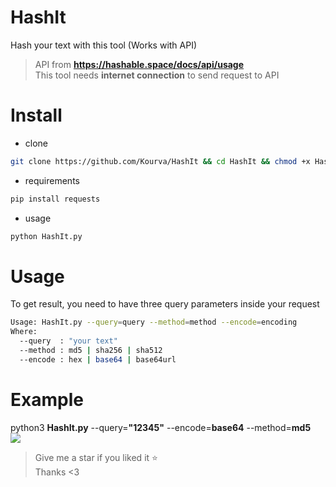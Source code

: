 # HashIt
Hash your text with this tool (Works with API)
> API from **https://hashable.space/docs/api/usage**                   
> This tool needs **internet connection** to send request to API

# Install
+ clone
```bash
git clone https://github.com/Kourva/HashIt && cd HashIt && chmod +x HashIt.py
```
+ requirements
```bash
pip install requests
```
+ usage
```bash
python HashIt.py
```

# Usage
To get result, you need to have three query parameters inside your request
```bash
Usage: HashIt.py --query=query --method=method --encode=encoding
Where:
  --query  : "your text"
  --method : md5 | sha256 | sha512
  --encode : hex | base64 | base64url

```

# Example
python3 **HashIt.py** --query=**"12345"** --encode=**base64** --method=**md5**
<br>
![](https://readme-typing-svg.demolab.com?font=Fira+Code&size=15&pause=1000&color=F7F7F7&width=500&lines=result+-%3E+WZRHGrsBESr8wYFZ9sx0tPURuZgG2lmzyvWpwXPKz8U%3D)

> Give me a star if you liked it ⭐️          
> Thanks <3
